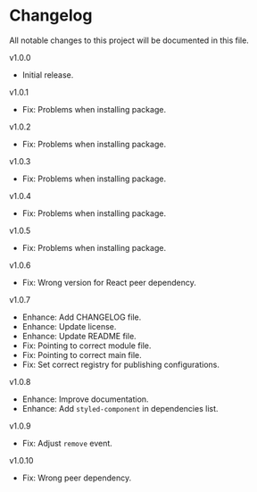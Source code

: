 # Changelog

All notable changes to this project will be documented in this file.

v1.0.0
- Initial release.

v1.0.1
- Fix: Problems when installing package.

v1.0.2
- Fix: Problems when installing package.

v1.0.3
- Fix: Problems when installing package.

v1.0.4
- Fix: Problems when installing package.

v1.0.5
- Fix: Problems when installing package.

v1.0.6
- Fix: Wrong version for React peer dependency.

v1.0.7
- Enhance: Add CHANGELOG file.
- Enhance: Update license.
- Enhance: Update README file.
- Fix: Pointing to correct module file.
- Fix: Pointing to correct main file.
- Fix: Set correct registry for publishing configurations.

v1.0.8
- Enhance: Improve documentation.
- Enhance: Add `styled-component` in dependencies list.

v1.0.9
- Fix: Adjust `remove` event.

v1.0.10
- Fix: Wrong peer dependency.